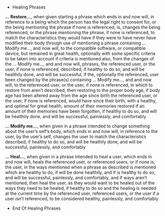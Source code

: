* Healing Phrases

**… Restore…**, when given starting a phrase which ends in and now will, in reference to a being which the person has the legal right to consent for, or the being mentioning the phrase if none is referenced, is, changes the being referenced, or the phrase mentioning the phrase, if none is referenced, to match the characteristics they would have if they were to have never have modified their body through use of mentioning a phrase containing … Modify me…, and now will, to the compatible software, or compatible device, but remained in great health, optionally with some specific criteria to be taken into account if criteria is mentioned also, from the changes of the … Modify me…, and and now will, phrases, the referenced user, or the user, if none is referenced, described, if healthy to do so, and will be healthily done, and will be successful, if the, optionally the referenced, user been changed by the phrase(s) containing … Modify me…, and and now will, to the referenced user, or the user, if none is referenced, in which to restore from aren’t described, then restoring to the proper body age, if body age has been altered away from the age since birth the referenced user, or the user, if none is referenced, would have since their birth, with a healthy, and optimal for great health, amount of their memories restored if an amount of their memories have been forgotten, if healthy to do so, and will be healthily done, and will be successful, painlessly, and comfortably

**… Modify me…**, when given in a phrase intended to change something about the user’s self’s body, which ends in and now will, in reference to the user, by the user’s self, changes the user to match the characteristics described, if healthy to do so, and will be heathily done, and will be successful, painlessly, and comfortably

**… Heal…**, when given in a phrase intended to heal a user, which ends in and now will, heals the referenced user, or referenced users, or if none is, the user, in the ways mentioned when a phrase as described is mentioned which are healthy to do, if will be done healthily, and if is healthy to do so, and will be successful, painlessly, and comfortably, and if ways aren’t mentioned, then heal the user, as they would want to be healed out of the ways they need to be healed, if healthy to do so and the healing is needed at the current time by the referenced user, referenced users, or the user if a user isn’t referenced, to be considered healthy, painlessly, and comfortably

* End Of Healing Phrases